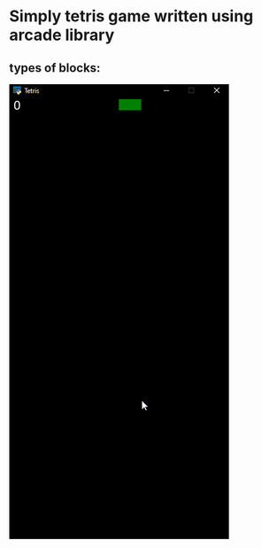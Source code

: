 # Simply tetris game written using arcade library
## types of blocks:
![Blocks](https://raw.githubusercontent.com/stanik120/Tetris/master/Tetris.gif?token=AAMAEL67HBI5RRXRJ7ITAM3AH2RYA)